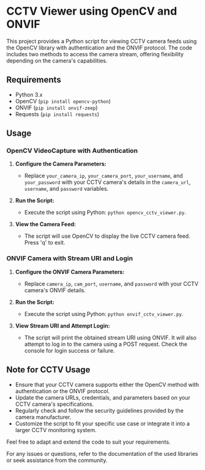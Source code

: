 # CCTV Viewer using OpenCV and ONVIF

This project provides a Python script for viewing CCTV camera feeds using the OpenCV library with authentication and the ONVIF protocol. The code includes two methods to access the camera stream, offering flexibility depending on the camera's capabilities.

## Requirements

- Python 3.x
- OpenCV (`pip install opencv-python`)
- ONVIF (`pip install onvif-zeep`)
- Requests (`pip install requests`)

## Usage

### OpenCV VideoCapture with Authentication

1. **Configure the Camera Parameters:**
   - Replace `your_camera_ip`, `your_camera_port`, `your_username`, and `your_password` with your CCTV camera's details in the `camera_url`, `username`, and `password` variables.

2. **Run the Script:**
   - Execute the script using Python: `python opencv_cctv_viewer.py`.

3. **View the Camera Feed:**
   - The script will use OpenCV to display the live CCTV camera feed. Press 'q' to exit.

### ONVIF Camera with Stream URI and Login

1. **Configure the ONVIF Camera Parameters:**
   - Replace `camera_ip`, `cam_port`, `username`, and `password` with your CCTV camera's ONVIF details.

2. **Run the Script:**
   - Execute the script using Python: `python onvif_cctv_viewer.py`.

3. **View Stream URI and Attempt Login:**
   - The script will print the obtained stream URI using ONVIF. It will also attempt to log in to the camera using a POST request. Check the console for login success or failure.

## Note for CCTV Usage

- Ensure that your CCTV camera supports either the OpenCV method with authentication or the ONVIF protocol.
- Update the camera URLs, credentials, and parameters based on your CCTV camera's specifications.
- Regularly check and follow the security guidelines provided by the camera manufacturer.
- Customize the script to fit your specific use case or integrate it into a larger CCTV monitoring system.

Feel free to adapt and extend the code to suit your requirements.

For any issues or questions, refer to the documentation of the used libraries or seek assistance from the community.
